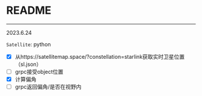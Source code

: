 # README

----

2023.6.24

`Satellite`: python

- [x] 从https://satellitemap.space/?constellation=starlink获取实时卫星位置（sl.json）
- [ ] grpc接受object位置
- [x] 计算偏角
- [ ] grpc返回偏角/是否在视野内
